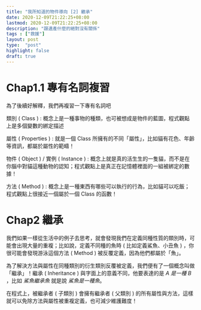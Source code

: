 ```yaml
---
title: "我所知道的物件導向 [2] 繼承"
date: 2020-12-09T21:22:25+08:00
lastmod: 2020-12-09T21:22:25+08:00
description: "跟遺產什麼的絕對沒有關係"
tags : ["救援"]
layout: post
type:  "post"
highlight: false
draft: true
---
```


# Chap1.1 專有名詞複習

為了後續好解釋，我們再複習一下專有名詞吧

類別 ( Class ) : 概念上是一種事物的種類，也可被想成是物件的藍圖，程式觀點上是多個變數的綁定描述

屬性 ( Properties ) : 就是一個 Class 所擁有的不同「屬性」，比如貓有花色、年齡等資訊，都屬於屬性的範疇！

物件 ( Object )  / 實例 ( Instance ) : 概念上就是真的活生生的一隻貓，而不是在你腦中對貓這種動物的認知；程式觀點上是真正在記憶體裡面的一組被綁定的數據！

方法 ( Method ) : 概念上是一種東西有哪些可以執行的行為，比如貓可以吃飯；程式觀點上很接近一個屬於一個 Class 的函數！

# Chap2 繼承

我們如果一樣從生活中的例子去思考，就會發現我們在定義同種性質的類別時，可能會出現大量的重複；比如說，定義不同種的魚時 ( 比如定義鯊魚、小丑魚 ) ，你很可能會發現游泳這個方法 ( Method ) 被反覆定義，因為他們都屬於「魚」。

為了解決方法與屬性在同種類別的衍生類別反覆被定義，我們便有了一個概念叫做「繼承」！繼承 ( Inheritance ) 與字面上的意義不同，他要表達的是 *A 是一種 B* ，比如 *鯊魚繼承魚* 就是說 *鯊魚是一種魚*。

在程式上，被繼承者 ( 子類別 ) 會擁有繼承者 ( 父類別 ) 的所有屬性與方法，這樣就可以免除方法與屬性被重複定義，也可減少維護難度！

